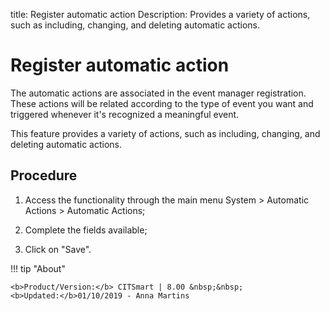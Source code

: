 title: Register automatic action
Description: Provides a variety of actions, such as including, changing, and deleting automatic actions.
# Register automatic action

The automatic actions are associated in the event manager registration. These
actions will be related according to the type of event you want and triggered
whenever it's recognized a meaningful event.

This feature provides a variety of actions, such as including, changing, and
deleting automatic actions.

Procedure
---------

1.  Access the functionality through the main menu System \> Automatic Actions
    \> Automatic Actions;

2.  Complete the fields available;

3.  Click on "Save".

!!! tip "About"

    <b>Product/Version:</b> CITSmart | 8.00 &nbsp;&nbsp;
    <b>Updated:</b>01/10/2019 - Anna Martins

